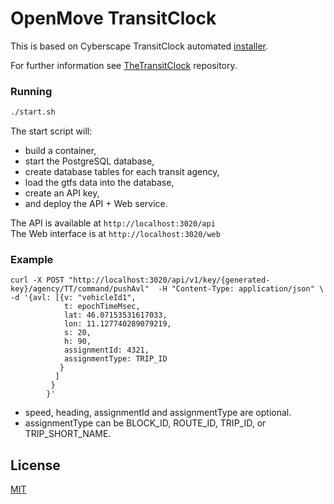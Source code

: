 # OpenMove TransitClock

This is based on Cyberscape TransitClock automated [installer](https://github.com/cscape/interchange).

For further information see [TheTransitClock](https://github.com/TheTransitClock/transitime) repository.

### Running

```sh
./start.sh
```

The start script will:

- build a container, 
- start the PostgreSQL database, 
- create database tables for each transit agency, 
- load the gtfs data into the database, 
- create an API key, 
- and deploy the API + Web service.

The API is available at `http://localhost:3020/api`  
The Web interface is at `http://localhost:3020/web`

### Example

```
curl -X POST "http://localhost:3020/api/v1/key/{generated-key}/agency/TT/command/pushAvl"  -H "Content-Type: application/json" \ 
-d '{avl: [{v: "vehicleId1", 
            t: epochTimeMsec, 
            lat: 46.07153531617033, 
            lon: 11.127740289079219,
            s: 20, 
            h: 90, 
            assignmentId: 4321, 
            assignmentType: TRIP_ID
           }
          ]
         }
        }'
```
- speed, heading, assignmentId and assignmentType are optional.
- assignmentType can be BLOCK_ID, ROUTE_ID, TRIP_ID, or TRIP_SHORT_NAME.


## License

[MIT](LICENSE)
